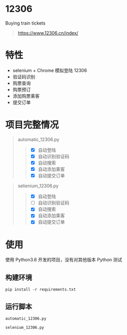 # 12306
Buying train tickets
 >https://www.12306.cn/index/

# 特性
* selenium + Chrome 模拟登陆 12306
* 验证码识别
* 购票查询
* 购票预订
* 添加购票乘客
* 提交订单

# 项目完整情况
> automatic_12306.py
>> * [x] 自动登陆
>> * [x] 自动识别验证码
>> * [x] 自动搜索
>> * [x] 自动添加乘客
>> * [x] 自动提交订单

> selienium_12306.py
>> * [x] 自动登陆
>> * [ ] 自动识别验证码
>> * [x] 自动搜索
>> * [x] 自动添加乘客
>> * [x] 自动提交订单

# 使用
使用 Python3.6 开发的项目，没有对其他版本 Python 测试

## 构建环境
`pip install -r requirements.txt`

## 运行脚本
`automatic_12306.py`

`selenium_12306.py`



